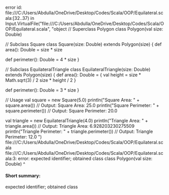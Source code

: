 error id: file:///C:/Users/Abdulla/OneDrive/Desktop/Codes/Scala/OOP/Equilateral.scala:[32..37) in Input.VirtualFile("file:///C:/Users/Abdulla/OneDrive/Desktop/Codes/Scala/OOP/Equilateral.scala", "object 
// Superclass Polygon
class Polygon(val size: Double)

// Subclass Square
class Square(size: Double) extends Polygon(size) {
  def area(): Double = size * size

  def perimeter(): Double = 4 * size
}

// Subclass EquilateralTriangle
class EquilateralTriangle(size: Double) extends Polygon(size) {
  def area(): Double = {
    val height = size * Math.sqrt(3) / 2
    size * height / 2
  }

  def perimeter(): Double = 3 * size
}

// Usage
val square = new Square(5.0)
println("Square Area: " + square.area()) // Output: Square Area: 25.0
println("Square Perimeter: " + square.perimeter()) // Output: Square Perimeter: 20.0

val triangle = new EquilateralTriangle(4.0)
println("Triangle Area: " + triangle.area()) // Output: Triangle Area: 6.928203230275509
println("Triangle Perimeter: " + triangle.perimeter()) // Output: Triangle Perimeter: 12.0
")
file:///C:/Users/Abdulla/OneDrive/Desktop/Codes/Scala/OOP/Equilateral.scala
file:///C:/Users/Abdulla/OneDrive/Desktop/Codes/Scala/OOP/Equilateral.scala:3: error: expected identifier; obtained class
class Polygon(val size: Double)
^
#### Short summary: 

expected identifier; obtained class